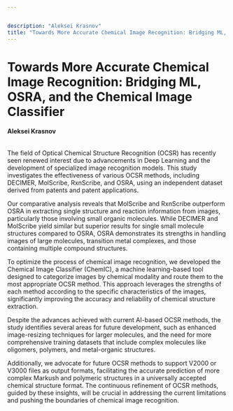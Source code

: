 ```yaml
---


description: "Aleksei Krasnov"
title: "Towards More Accurate Chemical Image Recognition: Bridging ML, OSRA, and the Chemical Image Classifier"
---
```


# Towards More Accurate Chemical Image Recognition: Bridging ML, OSRA, and the Chemical Image Classifier

#### Aleksei Krasnov

##### 

###### 


The field of Optical Chemical Structure Recognition (OCSR) has recently seen renewed interest due to advancements in Deep Learning and the development of specialized image recognition models. This study investigates the effectiveness of various OCSR methods, including DECIMER, MolScribe, RxnScribe, and OSRA, using an independent dataset derived from patents and patent applications.


Our comparative analysis reveals that MolScribe and RxnScribe outperform OSRA in extracting single structure and reaction information from images, particularly those involving small organic molecules. While DECIMER and MolScribe yield similar but superior results for single small molecule structures compared to OSRA, OSRA demonstrates its strengths in handling images of large molecules, transition metal complexes, and those containing multiple compound structures.


To optimize the process of chemical image recognition, we developed the Chemical Image Classifier (ChemIC), a machine learning-based tool designed to categorize images by chemical modality and route them to the most appropriate OCSR method. This approach leverages the strengths of each method according to the specific characteristics of the images, significantly improving the accuracy and reliability of chemical structure extraction.


Despite the advances achieved with current AI-based OCSR methods, the study identifies several areas for future development, such as enhanced image-resizing techniques for larger molecules, and the need for more comprehensive training datasets that include complex molecules like oligomers, polymers, and metal-organic structures.


Additionally, we advocate for future OCSR methods to support V2000 or V3000 files as output formats, facilitating the accurate prediction of more complex Markush and polymeric structures in a universally accepted chemical structure format. The continuous refinement of OCSR methods, guided by these insights, will be crucial in addressing the current limitations and pushing the boundaries of chemical image recognition.



